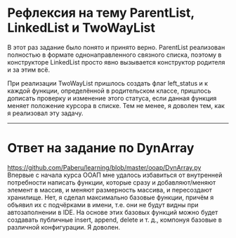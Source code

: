 # Рефлексия на тему ParentList, LinkedList и TwoWayList

В этот раз задание было понято и принято верно. ParentList реализован полностью в формате однонаправленного связного списка, поэтому в конструкторе LinkedList просто явно вызывается конструктор родителя и за этим всё.

При реализации TwoWayList пришлось создать флаг left_status и к каждой функции, определённой в родительском классе, пришлось дописать проверку и изменение этого статуса, если данная функция меняет положение курсора в списке. Тем не менее, я доволен тем, как я реализовал эту задачу.

---

# Ответ на задание по DynArray

https://github.com/Paberu/learning/blob/master/ooap/DynArray.py
Впервые с начала курса ООАП мне удалось избавиться от внутренней потребности написать функции, которые сразу и добавляют/меняют элемент в массив, и меняют размерность массива, и пересоздают хранилище. Нет, я сделал максимально базовые функции, причём я объявил их с подчёрками в имени, т.е. они не будут видны при автозаполнении в IDE. На основе этих базовых функций можно будет создавать публичные insert, append, delete и т. д., компонуя базовые в различной конфигурации. Я доволен.
